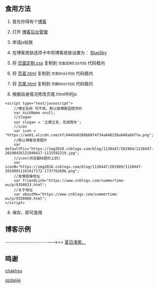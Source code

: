 ## 食用方法

1. 首先你得有个[博客](http://www.cnblogs.com/)

2. 打开 [博客后台管理](https://i.cnblogs.com/Configure.aspx)

3. 申请js权限

4. 在博客皮肤选项卡中将博客皮肤设置为： [BlueSky](http://www.cnblogs.com/SkinUser.aspx?SkinName=BlueSky)

5. 将 [页面定制.css](https://github.com/Summertime-Wu/make_cnblogs_better/blob/master/%E9%A1%B5%E9%9D%A2%E5%AE%9A%E5%88%B6.css) 复制到 `页面定制CSS代码` 代码框内

6. 将 [页首.html](https://github.com/Summertime-Wu/make_cnblogs_better/blob/master/%E9%A1%B5%E9%A6%96.html) 复制到 `页首Html代码` 代码框内

7. 将 [页尾.html](https://github.com/Summertime-Wu/make_cnblogs_better/blob/master/%E9%A1%B5%E5%B0%BE.html) 复制到 `页脚Html代码` 代码框内

8. 根据自身情况修改页尾.html中的js

```javasript
<script type="text/javascript">
    //博主名称 可不改，默认取博客园提供的
    var nickName =null;
    //slogan
    var slogan = '立德立言，无闻西东';
    //icon
    var icon = "https://ae01.alicdn.com/kf/H445e0280b88f4f34a848238a848a687fw.png";
    //默认博客背景图片
    var defaultPic="https://img2018.cnblogs.com/blog/1138447/201904/1138447-20190426121949417-1115592219.jpg";
    //icon(浏览器标题栏上的)
    var iconB="https://img2018.cnblogs.com/blog/1138447/201909/1138447-20190911161817172-1737762696.png";
    //友情链接地址
    var friendLink="https://www.cnblogs.com/summertime-wu/p/9350833.html";
    //关于地址
    var aboutMe="https://www.cnblogs.com/summertime-wu/p/9350808.html";
</script>
```

8. 保存，即可食用

## 博客示例

------------------------>>> [夏日浅笑、](https://www.cnblogs.com/summertime-wu/p/9356736.html)


## 鸣谢

[chakhsu](https://github.com/chakhsu/pinghsu)

[gzdaijie](https://github.com/gzdaijie/cnblogs_markdown_optimize)
